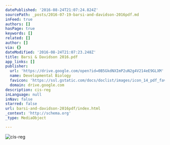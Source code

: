 ```yaml
---
datePublished: '2016-08-24T21:07:24.824Z'
sourcePath: _posts/2016-07-19-barsi-and-davidson-2016pdf.md
inFeed: true
authors: []
hasPage: true
keywords: []
related: []
author: []
via: {}
dateModified: '2016-08-24T21:07:23.248Z'
title: Barsi & Davidson 2016.pdf
app_links: []
publisher:
  url: 'https://drive.google.com/open?id=0B5GkdNXImP2uN2g4V214eE9GLXM'
  name: Developmental Biology
  favicon: 'https://ssl.gstatic.com/docs/doclist/images/icon_14_pdf_favicon.ico'
  domain: drive.google.com
description: cis-reg
inLanguage: null
inNav: false
starred: false
url: barsi-and-davidson-2016pdf/index.html
_context: 'http://schema.org'
_type: MediaObject

---
```

![cis-reg](https://the-grid-user-content.s3-us-west-2.amazonaws.com/a3b30781-04a1-4574-ba15-de2b4b8f1a48.jpg)